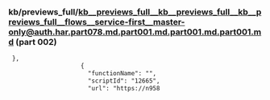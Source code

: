 ### kb/previews_full/kb__previews_full__kb__previews_full__kb__previews_full__flows__service-first__master-only@auth.har.part078.md.part001.md.part001.md.part001.md (part 002)

```md
 },
                    {
                      "functionName": "",
                      "scriptId": "12665",
                      "url": "https://n958
```

```
